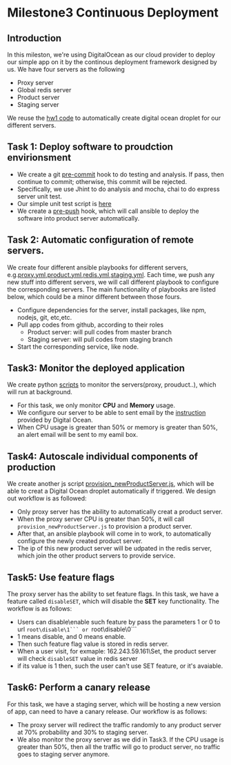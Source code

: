# Milestone3 Continuous Deployment

## Introduction
In this mileston, we're using DigitalOcean as our cloud provider to deploy our simple app on it by the continous deployment framework designed by us. We have four servers as the following

* Proxy server
* Global redis server
* Product server
* Staging server

We reuse the [hw1 code](https://github.com/DevOps2016Fall/Milestone3/blob/master/deployment/provision_server.js) to automatically create digital ocean droplet for our different servers. 



## Task 1: Deploy software to proudction envirionsment
* We create a git [pre-commit](https://github.com/DevOps2016Fall/Milestone3/blob/master/pre-commit.sh) hook to do testing and analysis. If pass, then continue to commit; otherwise, this commit will be rejected. 
* Specifically, we use Jhint to do analysis and mocha, chai to do express server unit test.
* Our simple unit test script is [here](https://github.com/DevOps2016Fall/Milestone3/blob/master/test/test.js)
* We create a [pre-push](https://github.com/DevOps2016Fall/Milestone3/blob/master/pre-push.sh) hook, which will call ansible to deploy the software into product server automatically.


## Task 2: Automatic configuration of remote servers.
We create four different ansible playbooks for different servers, e.g.[proxy.yml](https://github.com/DevOps2016Fall/Milestone3/blob/master/deployment/proxy.yml),[product.yml](https://github.com/DevOps2016Fall/Milestone3/blob/master/deployment/product.yml),[redis.yml](https://github.com/DevOps2016Fall/Milestone3/blob/master/deployment/redis.yml),[staging.yml](https://github.com/DevOps2016Fall/Milestone3/blob/master/deployment/staging.yml). Each time, we push any new stuff into different servers, we will call different playbook to configure the corresponding servers.
The main functionality of playbooks are listed below, which could be a minor different between those fours.

* Configure dependencies for the server, install packages, like npm, nodejs, git, etc,etc.
* Pull app codes from github, according to their roles
   * Product server: will pull codes from master branch
   * Staging server: will pull codes from staging branch
* Start the corresponding service, like node.

## Task3:  Monitor the deployed application

We create python [scripts](https://github.com/DevOps2016Fall/Milestone3/tree/master/monitor) to monitor the servers(proxy, prouduct..), which will run at background. 

* For this task, we only monitor __CPU__ and __Memory__ usage.
* We configure our server to be able to sent email by the [instruction](https://www.digitalocean.com/community/tutorials/how-to-install-and-configure-postfix-as-a-send-only-smtp-server-on-ubuntu-14-04) provided by Digital Ocean.
* When CPU usage is greater than 50% or memory is greater than 50%, an alert email will be sent to my eamil box.

## Task4: Autoscale individual components of production

We create another js script [provision_newProductServer.js](https://github.com/DevOps2016Fall/Milestone3/blob/master/deployment/provision_newProductServer.js), which will be able to creat a Digital Ocean droplet automatically if triggered. We design out workflow is as followed:

* Only proxy server has the ability to automatically creat a product server.
* When the proxy server CPU is greater than 50%, it will call ```provision_newProductServer.js``` to provision a product server.
* After that, an ansible playbook will come in to work, to automatically configure the newly created product server.
* The ip of this new product server will be udpated in the redis server, which join the other product servers to provide service.

## Task5: Use feature flags

The proxy server has the ability to set feature flags. In this task, we have a feature called ```disableSET```, which will disable the __SET__ key functionality. The workflow is as follows:

* Users can disable\enable such feature by pass the parameters 1 or 0 to url ````root\disable\1``` or ````root\disable\0```
* 1 means disable, and 0 means enable.
* Then such feature flag value is stored in redis server.
* When a user visit, for exmaple: 162.243.59.161\Set, the product server will check ```disableSET``` value in redis server
* if its value is 1 then, such the user can't use SET feature, or it's avaiable.

## Task6: Perform a canary release

For this task, we have a staging server, which will be hosting a new version of app, can need to have a canary release. Our workflow is as follows:

* The proxy server will redirect the traffic randomly to any product server at 70% probability and 30% to staging server.
* We also monitor the proxy server as we did in Task3. If the CPU usage is greater than 50%, then all the traffic will go to product server, no traffic goes to staging server anymore.











